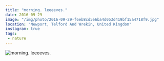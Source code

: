 ```yaml
---
title: "morning. leeeeves."
date: 2016-09-29
image: "/img/photo/2016-09-29-f6eb8cd5e6ba4d053d419bf15a4718f9.jpg"
location: "Newport, Telford And Wrekin, United Kingdom"
instagram: true
tags:
 - nature
---
```


![morning. leeeeves.](/img/photo/2016-09-29-f6eb8cd5e6ba4d053d419bf15a4718f9.jpg)
